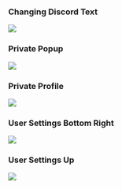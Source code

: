 ### Changing Discord Text
![](https://emivxd.github.io/bandaged-bd/images/Screenshot_5.png)
### Private Popup
![](https://emivxd.github.io/bandaged-bd/images/Screenshot_2.png)
### Private Profile
![](https://emivxd.github.io/bandaged-bd/images/Screenshot_3.png)
### User Settings Bottom Right
![](https://emivxd.github.io/bandaged-bd/images/Screenshot_4.png)
### User Settings Up
![](https://emivxd.github.io/bandaged-bd/images/Screenshot_1.png)
